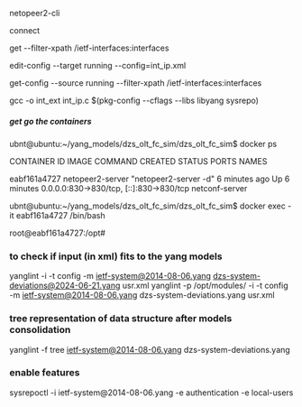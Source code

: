 netopeer2-cli

connect

get --filter-xpath /ietf-interfaces:interfaces

edit-config --target running --config=int_ip.xml

get-config --source running --filter-xpath /ietf-interfaces:interfaces

gcc -o int_ext int_ip.c $(pkg-config --cflags --libs libyang sysrepo)


##### get go the containers 
ubnt@ubuntu:~/yang_models/dzs_olt_fc_sim/dzs_olt_fc_sim$ docker ps 

CONTAINER ID   IMAGE              COMMAND                 CREATED         STATUS         PORTS                                     NAMES

eabf161a4727   netopeer2-server   "netopeer2-server -d"   6 minutes ago   Up 6 minutes   0.0.0.0:830->830/tcp, [::]:830->830/tcp   netconf-server

ubnt@ubuntu:~/yang_models/dzs_olt_fc_sim/dzs_olt_fc_sim$ docker exec -it eabf161a4727 /bin/bash

root@eabf161a4727:/opt# 

### to check if input (in xml) fits to the yang models
yanglint -i -t config -m ietf-system@2014-08-06.yang dzs-system-deviations@2024-06-21.yang usr.xml
yanglint -p /opt/modules/ -i -t config \
  -m ietf-system@2014-08-06.yang dzs-system-deviations.yang usr.xml

### tree representation of data structure after models consolidation
yanglint -f tree ietf-system@2014-08-06.yang dzs-system-deviations.yang


### enable features
sysrepoctl -i ietf-system\@2014-08-06.yang -e authentication -e local-users
